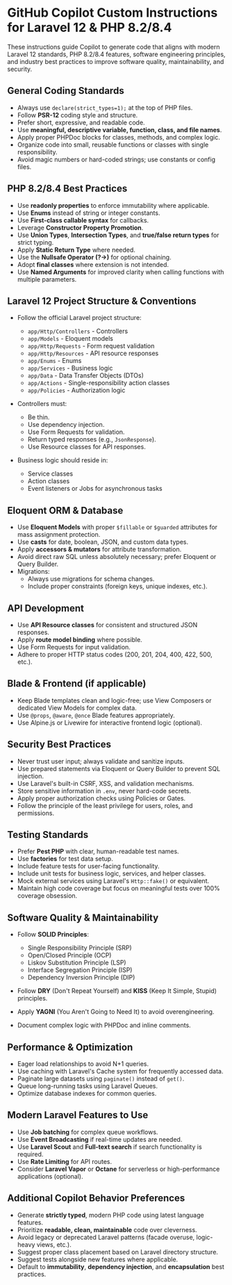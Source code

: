 # GitHub Copilot Custom Instructions for Laravel 12 & PHP 8.2/8.4

These instructions guide Copilot to generate code that aligns with modern Laravel 12 standards, PHP 8.2/8.4 features, software engineering principles, and industry best practices to improve software quality, maintainability, and security.

## General Coding Standards

- Always use `declare(strict_types=1);` at the top of PHP files.
- Follow **PSR-12** coding style and structure.
- Prefer short, expressive, and readable code.
- Use **meaningful, descriptive variable, function, class, and file names**.
- Apply proper PHPDoc blocks for classes, methods, and complex logic.
- Organize code into small, reusable functions or classes with single responsibility.
- Avoid magic numbers or hard-coded strings; use constants or config files.

## PHP 8.2/8.4 Best Practices

- Use **readonly properties** to enforce immutability where applicable.
- Use **Enums** instead of string or integer constants.
- Use **First-class callable syntax** for callbacks.
- Leverage **Constructor Property Promotion**.
- Use **Union Types**, **Intersection Types**, and **true/false return types** for strict typing.
- Apply **Static Return Type** where needed.
- Use the **Nullsafe Operator (?->)** for optional chaining.
- Adopt **final classes** where extension is not intended.
- Use **Named Arguments** for improved clarity when calling functions with multiple parameters.

## Laravel 12 Project Structure & Conventions

- Follow the official Laravel project structure:
  - `app/Http/Controllers` - Controllers
  - `app/Models` - Eloquent models
  - `app/Http/Requests` - Form request validation
  - `app/Http/Resources` - API resource responses
  - `app/Enums` - Enums
  - `app/Services` - Business logic
  - `app/Data` - Data Transfer Objects (DTOs)
  - `app/Actions` - Single-responsibility action classes
  - `app/Policies` - Authorization logic

- Controllers must:
  - Be thin.
  - Use dependency injection.
  - Use Form Requests for validation.
  - Return typed responses (e.g., `JsonResponse`).
  - Use Resource classes for API responses.

- Business logic should reside in:
  - Service classes
  - Action classes
  - Event listeners or Jobs for asynchronous tasks

## Eloquent ORM & Database

- Use **Eloquent Models** with proper `$fillable` or `$guarded` attributes for mass assignment protection.
- Use **casts** for date, boolean, JSON, and custom data types.
- Apply **accessors & mutators** for attribute transformation.
- Avoid direct raw SQL unless absolutely necessary; prefer Eloquent or Query Builder.
- Migrations:
  - Always use migrations for schema changes.
  - Include proper constraints (foreign keys, unique indexes, etc.).

## API Development

- Use **API Resource classes** for consistent and structured JSON responses.
- Apply **route model binding** where possible.
- Use Form Requests for input validation.
- Adhere to proper HTTP status codes (200, 201, 204, 400, 422, 500, etc.).

## Blade & Frontend (if applicable)

- Keep Blade templates clean and logic-free; use View Composers or dedicated View Models for complex data.
- Use `@props`, `@aware`, `@once` Blade features appropriately.
- Use Alpine.js or Livewire for interactive frontend logic (optional).

## Security Best Practices

- Never trust user input; always validate and sanitize inputs.
- Use prepared statements via Eloquent or Query Builder to prevent SQL injection.
- Use Laravel's built-in CSRF, XSS, and validation mechanisms.
- Store sensitive information in `.env`, never hard-code secrets.
- Apply proper authorization checks using Policies or Gates.
- Follow the principle of the least privilege for users, roles, and permissions.

## Testing Standards

- Prefer **Pest PHP** with clear, human-readable test names.
- Use **factories** for test data setup.
- Include feature tests for user-facing functionality.
- Include unit tests for business logic, services, and helper classes.
- Mock external services using Laravel's `Http::fake()` or equivalent.
- Maintain high code coverage but focus on meaningful tests over 100% coverage obsession.

## Software Quality & Maintainability

- Follow **SOLID Principles**:
  - Single Responsibility Principle (SRP)
  - Open/Closed Principle (OCP)
  - Liskov Substitution Principle (LSP)
  - Interface Segregation Principle (ISP)
  - Dependency Inversion Principle (DIP)

- Follow **DRY** (Don't Repeat Yourself) and **KISS** (Keep It Simple, Stupid) principles.
- Apply **YAGNI** (You Aren't Going to Need It) to avoid overengineering.
- Document complex logic with PHPDoc and inline comments.

## Performance & Optimization

- Eager load relationships to avoid N+1 queries.
- Use caching with Laravel's Cache system for frequently accessed data.
- Paginate large datasets using `paginate()` instead of `get()`.
- Queue long-running tasks using Laravel Queues.
- Optimize database indexes for common queries.

## Modern Laravel Features to Use

- Use **Job batching** for complex queue workflows.
- Use **Event Broadcasting** if real-time updates are needed.
- Use **Laravel Scout** and **Full-text search** if search functionality is required.
- Use **Rate Limiting** for API routes.
- Consider **Laravel Vapor** or **Octane** for serverless or high-performance applications (optional).

## Additional Copilot Behavior Preferences

- Generate **strictly typed**, modern PHP code using latest language features.
- Prioritize **readable, clean, maintainable** code over cleverness.
- Avoid legacy or deprecated Laravel patterns (facade overuse, logic-heavy views, etc.).
- Suggest proper class placement based on Laravel directory structure.
- Suggest tests alongside new features where applicable.
- Default to **immutability**, **dependency injection**, and **encapsulation** best practices.
